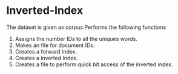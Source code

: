 # Inverted-Index
The dataset is given as corpus.Performs the following functions
1. Assigns the number IDs to all the uniques words.
2. Makes an file for document IDs.
3. Creates a forward Index.
4. Creates a inverted Index.
5. Creates a file to perform quick bit access of the inverted index.
